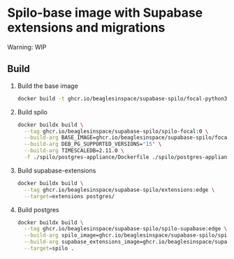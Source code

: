 # Spilo-base image with Supabase extensions and migrations

Warning: WIP

## Build

1. Build the base image

    ```bash
    docker build -t ghcr.io/beaglesinspace/supabase-spilo/focal-python3-10:edge -f Dockerfile.focal-python3-10 .
    ```

2. Build spilo
  
    ```bash
    docker buildx build \
      --tag ghcr.io/beaglesinspace/supabase-spilo/spilo-focal:0 \
      --build-arg BASE_IMAGE=ghcr.io/beaglesinspace/supabase-spilo/focal-python3-10:edge \
      --build-arg DEB_PG_SUPPORTED_VERSIONS="15" \
      --build-arg TIMESCALEDB=2.11.0 \
      -f ./spilo/postgres-appliance/Dockerfile ./spilo/postgres-appliance/
    ```

3. Build supabase-extensions

    ```bash
    docker buildx build \
      --tag ghcr.io/beaglesinspace/supabase-spilo/extensions:edge \
      --target=extensions postgres/
    ```

4. Build postgres

    ```bash
    docker buildx build \
      --tag ghcr.io/beaglesinspace/supabase-spilo/spilo-supabase:edge \
      --build-arg spilo_image=ghcr.io/beaglesinspace/supabase-spilo/spilo-focal:edge \
      --build-arg supabase_extensions_image=ghcr.io/beaglesinspace/supabase-spilo/extensions:edge \
      --target=spilo .
    ```
